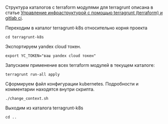 Структура каталогов с terraform модулями для terragrunt описана в статье [Управление инфраструктурой с
помощью terragrunt (terraform) и gitlab ci](https://habr.com/ru/articles/719994/).

Переходим в каталог terragrunt-k8s относительно корня проекта
```shell
cd terragrunt-k8s
```

Экспортируем yandex cloud токен.
```shell
export YC_TOKEN="ваш yandex cloud токен"
```

Запускаем применение всех terraform модулей в текущем каталоге:
```shell
terragrunt run-all apply
```

Сформируем файл конфигурации kubernetes.
Подробности и комментарии находятся внутри скрипта.
```shell
./change_context.sh
```

Выходим из каталога terragrunt-k8s
```shell
cd ..
```
